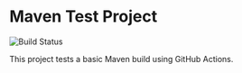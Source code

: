 # Maven Test Project

![Build Status](https://github.com/techrewk/maven-test/actions/workflows/maven.yml/badge.svg)

This project tests a basic Maven build using GitHub Actions.
